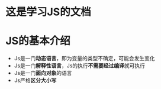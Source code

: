 # 这是学习JS的文档 #
# JS的基本介绍 #
- Js是一门**动态语言**，即为变量的类型不确定，可能会发生变化
- Js是一门**解释性语言**，Js的执行**不需要经过编译**就可执行
- Js是一门**面向对象**的语言
- Js严格**区分大小写**